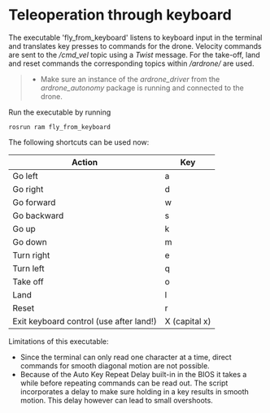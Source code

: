 Teleoperation through keyboard
==============================

The executable 'fly_from_keyboard' listens to keyboard input in the terminal and translates key presses to commands for the drone. Velocity commands are sent to the */cmd_vel* topic using a *Twist* message. For the take-off, land and reset commands the corresponding topics within */ardrone/* are used.

> - Make sure an instance of the *ardrone_driver* from the *ardrone_autonomy* package is running and connected to the drone.

Run the executable by running
```
rosrun ram fly_from_keyboard
```

The following shortcuts can be used now:

| Action | Key |
| ----- | ----- |
| Go left | a |
| Go right | d |
| Go forward | w |
| Go backward | s |
| Go up | k |
| Go down | m |
| Turn right | e |
| Turn left | q |
| Take off | o |
| Land | l |
| Reset | r |
| Exit keyboard control (use after land!) | X (capital x)

Limitations of this executable:

 - Since the terminal can only read one character at a time, direct commands for smooth diagonal motion are not possible.
 - Because of the Auto Key Repeat Delay built-in in the BIOS it takes a while before repeating commands can be read out. The script incorporates a delay to make sure holding in a key results in smooth motion. This delay however can lead to small overshoots.
